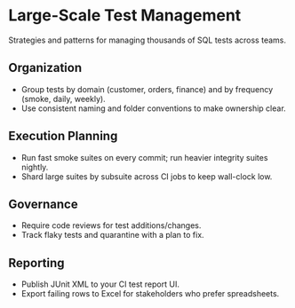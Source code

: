 # Large-Scale Test Management

Strategies and patterns for managing thousands of SQL tests across teams.

## Organization
- Group tests by domain (customer, orders, finance) and by frequency (smoke, daily, weekly).
- Use consistent naming and folder conventions to make ownership clear.

## Execution Planning
- Run fast smoke suites on every commit; run heavier integrity suites nightly.
- Shard large suites by subsuite across CI jobs to keep wall-clock low.

## Governance
- Require code reviews for test additions/changes.
- Track flaky tests and quarantine with a plan to fix.

## Reporting
- Publish JUnit XML to your CI test report UI.
- Export failing rows to Excel for stakeholders who prefer spreadsheets.

